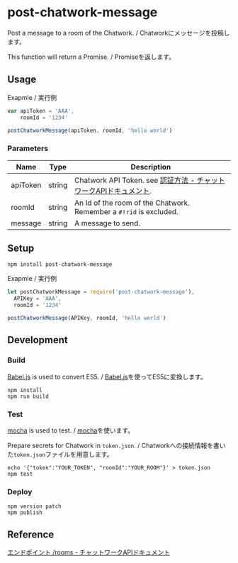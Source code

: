 # post-chatwork-message

Post a message to a room of the Chatwork. / Chatworkにメッセージを投稿します。

This function will return a Promise. / Promiseを返します。

## Usage

Exapmle / 実行例

```js
var apiToken = 'AAA',
    roomId = '1234'

postChatworkMessage(apiToken, roomId, 'hello world')
```

### Parameters

Name | Type | Description
--- | --- | ---
apiToken | string | Chatwork API Token. see [認証方法 - チャットワークAPIドキュメント](http://developer.chatwork.com/ja/authenticate.html).
roomId | string | An Id of the room of the Chatwork. Remember a `#!rid` is excluded.
message | string | A message to send.

## Setup

```
npm install post-chatwork-message
```

Exapmle / 実行例

```js
let postChatworkMessage = require('post-chatwork-message'),
  APIKey = 'AAA',
  roomId = '1234'

postChatworkMessage(APIKey, roomId, 'hello world')
```

## Development

### Build

[Babel.js](babeljs.io) is used to convert ES5. /
[Babel.js](babeljs.io)を使ってES5に変換します。

```
npm install
npm run build
```

### Test

[mocha](https://github.com/mochajs/mocha) is used to test. / [mocha](https://github.com/mochajs/mocha)を使います。

Prepare secrets for Chatwork in `token.json`. / Chatworkへの接続情報を書いた`token.json`ファイルを用意します。

```
echo '{"token":"YOUR_TOKEN", "roomId":"YOUR_ROOM"}' > token.json
npm test
```

### Deploy
```
npm version patch
npm publish
```

## Reference
[エンドポイント /rooms - チャットワークAPIドキュメント](http://developer.chatwork.com/ja/endpoint_rooms.html#POST-rooms-room_id-messages)
